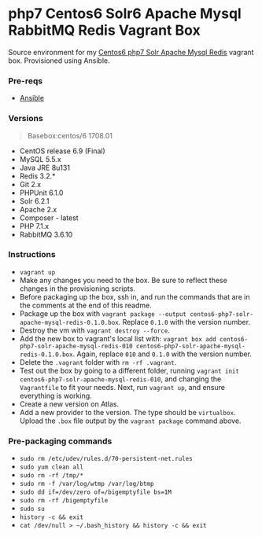 # php7 Centos6 Solr6 Apache Mysql RabbitMQ Redis Vagrant Box

Source environment for my [Centos6 php7 Solr Apache Mysql Redis](https://app.vagrantup.com/ajnijland/boxes/centos6-php7-solr-apache-mysql-redis) vagrant box. Provisioned using Ansible.

### Pre-reqs

* [Ansible](http://docs.ansible.com/ansible/index.html)

### Versions
> Basebox:centos/6 1708.01

* CentOS release 6.9 (Final)
* MySQL 5.5.x
* Java JRE 8u131
* Redis 3.2.*
* Git 2.x
* PHPUnit 6.1.0
* Solr 6.2.1
* Apache 2.x
* Composer - latest
* PHP 7.1.x
* RabbitMQ 3.6.10


### Instructions

* `vagrant up`
* Make any changes you need to the box. Be sure to reflect these changes in the provisioning scripts.
* Before packaging up the box, ssh in, and run the commands that are in the comments at the end of this readme.
* Package up the box with `vagrant package --output centos6-php7-solr-apache-mysql-redis-0.1.0.box`. Replace `0.1.0` with the version number.
* Destroy the vm with `vagrant destroy --force`.
* Add the new box to vagrant's local list with: `vagrant box add centos6-php7-solr-apache-mysql-redis-010 centos6-php7-solr-apache-mysql-redis-0.1.0.box`. Again, replace `010` and `0.1.0` with the version number.
* Delete the `.vagrant` folder with `rm -rf .vagrant`.
* Test out the box by going to a different folder, running `vagrant init centos6-php7-solr-apache-mysql-redis-010`, and changing the `Vagrantfile` to fit your needs. Next, run `vagrant up`, and ensure everything is working.
* Create a new version on Atlas.
* Add a new provider to the version. The type should be `virtualbox`. Upload the `.box` file output by the `vagrant package` command above.

### Pre-packaging commands

* `sudo rm /etc/udev/rules.d/70-persistent-net.rules`
* `sudo yum clean all`
* `sudo rm -rf /tmp/*`
* `sudo rm -f /var/log/wtmp /var/log/btmp`
* `sudo dd if=/dev/zero of=/bigemptyfile bs=1M`
* `sudo rm -rf /bigemptyfile`
* `sudo su`
* `history -c && exit`
* `cat /dev/null > ~/.bash_history && history -c && exit`

